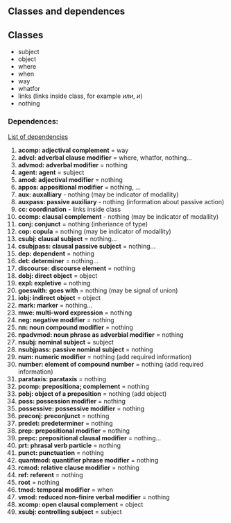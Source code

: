 ## Classes and dependences

## Classes

* subject
* object
* where
* when
* way
* whatfor
* links (links inside class, for example *или*, *и*)
* nothing

### Dependences:

[List of dependencies](https://nlp.stanford.edu/software/dependencies_manual.pdf)

1. **acomp: adjectival complement** = way
2. **advcl: adverbal clause modifier** = where, whatfor, nothing...
3. **advmod: adverbal modifier** = nothing
4. **agent: agent** = subject
5. **amod: adjectival modifier** = nothing
6. **appos: appositional modifier** = nothing, ...
7. **aux: auxalliary** - nothing (may be indicator of modallity)
8. **auxpass: passive auxiliary** - nothing (information about passive action)
9. **cc: coordination** - links inside class
10. **ccomp: clausal complement** - nothing (may be indicator of modallity)
11. **conj: conjunct** = nothing (inheriance of type)
12. **cop: copula** = nothing (may be indicator of modallity)
13. **csubj: clausal subject** = nothing...
14. **csubjpass: clausal passive subject** = nothing...
15. **dep: dependent** = nothing
16. **det: determiner** = nothing...
17. **discourse: discourse element** = nothing
18. **dobj: direct object** = object
19. **expl: expletive** = nothing
20. **goeswith: goes with** = nothing (may be signal of union)
21. **iobj: indirect object** = object
22. **mark: marker** = nothing...
23. **mwe: multi-word expression** = nothing
24. **neg: negative modifier** = nothing
25. **nn: noun compound modifier** = nothing
26. **npadvmod: noun phrase as adverbial modifier** = nothing  
27. **nsubj: nominal subject** = subject
28. **nsubjpass: passive nominal subject** = nothing
29. **num: numeric modifier** = nothing (add required information)
30. **number: element of compound number** = nothing (add required information)
31. **parataxis: parataxis** = nothing
32. **pcomp: prepositiona; complement** = nothing
33. **pobj: object of a preposition** = nothing (add object)
34. **poss: possession modifier** = nothing
35. **possessive: possessive modifier** = nothing
36. **preconj: preconjunct** = nothing
37. **predet: predeterminer** = nothing
38. **prep: prepositional modifier** = nothing
39. **prepc: prepositional clausal modifier** = nothing...
40. **prt: phrasal verb particle** = nothing
41. **punct: punctuation** = nothing
42. **quantmod: quantifier phrase modifier** = nothing
43. **rcmod: relative clause modifier** = nothing
44. **ref: referent** = nothing
45. **root** = nothing
46. **tmod: temporal modifier** = when
47. **vmod: reduced non-finire verbal modifier** = nothing
48. **xcomp: open clausal complement** = object
49. **xsubj: controlling subject** = subject
